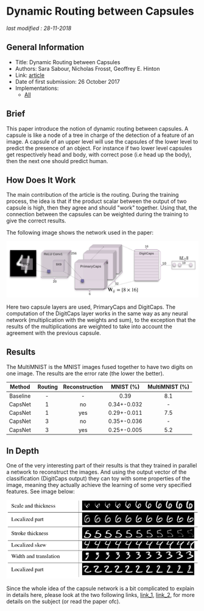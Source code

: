 # Dynamic Routing between Capsules

_last modified : 28-11-2018_

## General Information

- Title: Dynamic Routing between Capsules
- Authors: Sara Sabour, Nicholas Frosst, Geoffrey E. Hinton
- Link: [article](https://arxiv.org/abs/1710.09829)
- Date of first submission: 26 October 2017
- Implementations:
    - [All](https://github.com/topics/dynamic-routing-between-capsules)

## Brief

This paper introduce the notion of dynamic routing between capsules. A capsule is like a node of a tree in charge of the detection of a feature of an image. A capsule of an upper level will use the capsules of the lower level to predict the presence of an object. For instance if two lower level capsules get respectively head and body, with correct pose (i.e head up the body), then the next one should predict human.

## How Does It Work

The main contribution of the article is the routing. During the training process, the idea is that if the product scalar between the output of two capsule is high, then they agree and should "work" together. Using that, the connection between the capsules can be weighted during the training to give the correct results.

The following image shows the network used in the paper:

![Network](https://raw.githubusercontent.com/D3lt4lph4/papers/master/docs/images/imageclassif/capsule/capsnet.png "Network")

Here two capsule layers are used, PrimaryCaps and DigitCaps. The computation of the DigitCaps layer works in the same way as any neural network (multiplication with the weights and sum), to the exception that the results of the multiplications are weighted to take into account the agreement with the previous capsule.

## Results

The MultiMNIST is the MNIST images fused together to have two digits on one image. The results are the error rate (the lower the better).

| Method | Routing | Reconstruction | MNIST (%) | MultiMNIST (%) |
|:-:|:-:|:-:|:-:|:-:|
| Baseline | - | - | 0.39 | 8.1 |
| CapsNet | 1 | no | 0.34+-0.032 | - |
| CapsNet | 1 | yes | 0.29+-0.011 | 7.5 |
| CapsNet | 3 | no | 0.35+-0.036 | - |
| CapsNet | 3 | yes | 0.25+-0.005 | 5.2 |

## In Depth

One of the very interesting part of their results is that they trained in parallel a network to reconstruct the images. And using the output vector of the classification (DigitCaps output) they can toy with some properties of the image, meaning they actually achieve the learning of some very specified features.
See image below:

![Image Modification](https://raw.githubusercontent.com/D3lt4lph4/papers/master/docs/images/imageclassif/capsule/image_modification.png "Image Modification")

Since the whole idea of the capsule network is a bit complicated to explain in details here, please look at the two following links, [link_1](https://medium.com/ai%C2%B3-theory-practice-business/understanding-hintons-capsule-networks-part-i-intuition-b4b559d1159b), [link_2](https://hackernoon.com/what-is-a-capsnet-or-capsule-network-2bfbe48769cc), for more details on the subject (or read the paper ofc).